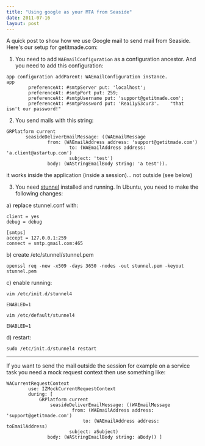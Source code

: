 ```yaml
---
title: "Using google as your MTA from Seaside"
date: 2011-07-16
layout: post
---
```

A quick post to show how we use Google mail to send mail from Seaside. Here's our setup for getitmade.com:

1) You need to add `WAEmailConfiguration` as a configuration ancestor.
And you need to add this configuration:

```Smalltalk
app configuration addParent: WAEmailConfiguration instance.
app 
		preferenceAt: #smtpServer put: 'localhost';
		preferenceAt: #smtpPort put: 259;
		preferenceAt: #smtpUsername put: 'support@getitmade.com';
		preferenceAt: #smtpPassword put: 'Rea11yS3cur3'.    "that isn't our password!"
```

2) You send mails with this string:

```Smalltalk
GRPlatform current
       seasideDeliverEmailMessage: ((WAEmailMessage
               from: (WAEmailAddress address: 'support@getitmade.com')
                       to: (WAEmailAddress address:  'a.client@astartup.com')
                       subject: 'test')
               body: (WAStringEmailBody string: 'a test')).
```

it works inside the application (inside a session)... not outside (see below)

3) You need [stunnel](https://www.stunnel.org/index.html) installed and running. In Ubuntu, you need to make the following changes:

a) replace stunnel.conf with:

```
client = yes
debug = debug

[smtps]
accept = 127.0.0.1:259
connect = smtp.gmail.com:465
```

b) create  /etc/stunnel/stunnel.pem

```
openssl req -new -x509 -days 3650 -nodes -out stunnel.pem -keyout stunnel.pem
```

c) enable running:

```
vim /etc/init.d/stunnel4
```
```
ENABLED=1
```

```
vim /etc/default/stunnel4
```
```
ENABLED=1
```

d) restart:

```
sudo /etc/init.d/stunnel4 restart
```

---

If you want to send the mail outside the session for example on a service task you need a mock request context then use something like:

```Smalltalk
WACurrentRequestContext
		use: IZMockCurrentRequestContext 
		during: [ 
			GRPlatform current
       			seasideDeliverEmailMessage: ((WAEmailMessage
               			from: (WAEmailAddress address: 'support@getitmade.com')
                       		to: (WAEmailAddress address:  toEmailAddress)
                       subject: aSubject)
               body: (WAStringEmailBody string: aBody)) ]
```
